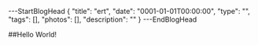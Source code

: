 ---StartBlogHead
{
    "title": "ert",
    "date": "0001-01-01T00:00:00",
    "type": "",
    "tags": [],
    "photos": [],
    "description": ""
}
---EndBlogHead

##Hello World!
